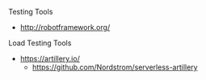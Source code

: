 

Testing Tools
* http://robotframework.org/ 



Load Testing Tools
* https://artillery.io/
  * https://github.com/Nordstrom/serverless-artillery

